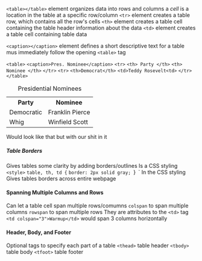 `<table></table>` element organizes data into rows and columns 
a *cell* is a location in the table at a specific row/column 
`<tr>` element creates a table row, which contains all the row's cells
`<th>` element creates a table cell containing the table header information about the data 
`<td>` element creates a table cell containing table data 

`<caption></caption>` element defines a short descriptive text for a table 
	mus immediately follow the opening `<table>` tag

`<table>`
	`<caption>Pres. Nominee</caption>`
	`<tr>`
		`<th> Party </th>`
		`<th> Nominee </th>`
	`</tr>`
	`<tr>`
		`<th>Democrat</th>`
		`<td>Teddy Rosevelt<td>`
	`</tr>`
`</table>`


<table>
   <caption>Presidential Nominees</caption>
   <tr>
      <th>Party</th>
      <th>Nominee</th>
   </tr>
   <tr>
      <td>Democratic</td>
      <td>Franklin Pierce</td>
   </tr>
   <tr>
      <td>Whig</td>
      <td>Winfield Scott</td>
   </tr>
</table>

Would look like that but with our shit in it 

##### Table Borders 
Gives tables some clarity by adding borders/outlines
Is a CSS styling
`<style>`
	`table, th, td {`
		`border: 2px solid gray;
	`}`
`</style>`
In the CSS styling
Gives tables borders across entire webpage

#### Spanning Multiple Columns and Rows
Can let a table cell span multiple rows/comumns
`colspan` to span multiple columns 
`rowspan` to span multiple rows 
They are attributes to the `<td>` tag 
	`<td colspan="3">Warmup</td>`
		would span 3 columns horizontally 

#### Header, Body, and Footer 
Optional tags to specify each part of a table 
`<thead>` table header
`<tbody>` table body
`<tfoot>` table footer
